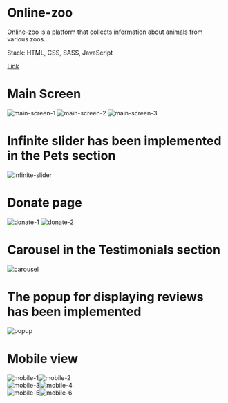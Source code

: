 # Online-zoo

Online-zoo is a platform that collects information about animals from various zoos.

Stack: HTML, CSS, SASS, JavaScript

<a href="https://oolenkazolot.github.io/online-zoo/" target="_blank">Link</a>

# Main Screen

<image src="assets/images/screenshots/Screenshot_1.png" alt="main-screen-1">
<image src="assets/images/screenshots/Screenshot_3.png" alt="main-screen-2">
<image src="assets/images/screenshots/Screenshot_4.png" alt="main-screen-3">

# Infinite slider has been implemented in the Pets section

<image src="assets/images/screenshots/Screenshot_2.png" alt="infinite-slider">

# Donate page

<image src="assets/images/screenshots/Screenshot_5.png" alt="donate-1">
<image src="assets/images/screenshots/Screenshot_6.png" alt="donate-2">

# Carousel in the Testimonials section

<image src="assets/images/screenshots/Screenshot_4.png" alt="carousel">

# The popup for displaying reviews has been implemented

<image src="assets/images/screenshots/Screenshot_13.png" alt="popup">

# Mobile view

<div style="display:flex;"> 
  <image src="assets/images/screenshots/Screenshot_7.png" alt="mobile-1">
  <image src="assets/images/screenshots/Screenshot_8.png" alt="mobile-2">
</div>
<div style="display:flex;"> 
  <image src="assets/images/screenshots/Screenshot_9.png" alt="mobile-3">
  <image src="assets/images/screenshots/Screenshot_10.png" alt="mobile-4">
</div>
<div style="display:flex;"> 
  <image src="assets/images/screenshots/Screenshot_11.png" alt="mobile-5">
  <image src="assets/images/screenshots/Screenshot_12.png" alt="mobile-6">
</div>

